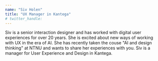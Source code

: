 ```yaml
---
name: "Siv Holen"
title: "UX Manager in Kantega"
# twitter_handle: 
---
```

Siv is a senior interaction designer and has worked with digital user experiences for over 20 years. She is excited about new ways of working with UX in the era of AI. She has recently taken the couse "AI and design thinking" at NTNU and wants to share her experiences with you. Siv is a manager for User Experience and Design in Kantega.
